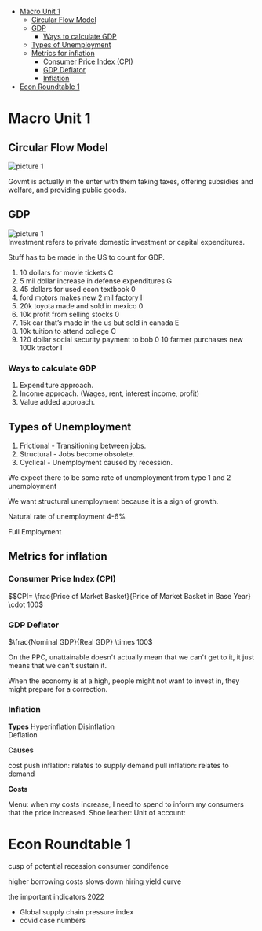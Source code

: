 - [Macro Unit 1](#macro-unit-1)
  - [Circular Flow Model](#circular-flow-model)
  - [GDP](#gdp)
    - [Ways to calculate GDP](#ways-to-calculate-gdp)
  - [Types of Unemployment](#types-of-unemployment)
  - [Metrics for inflation](#metrics-for-inflation)
    - [Consumer Price Index (CPI)](#consumer-price-index-cpi)
    - [GDP Deflator](#gdp-deflator)
    - [Inflation](#inflation)
- [Econ Roundtable 1](#econ-roundtable-1)

# Macro Unit 1
## Circular Flow Model

![picture 1](https://i.imgur.com/oXqNUoT.png)  

Govmt is actually in the enter with them taking taxes, offering subsidies and welfare, and providing public goods.

## GDP


![picture 1](https://i.imgur.com/45dRork.png)  
Investment refers to private domestic investment or capital expenditures.


Stuff has to be made in the US to count for GDP.


1. 10 dollars for movie tickets C
2. 5 mil dollar increase in defense expenditures G
3. 45 dollars for used econ textbook 0
4. ford motors makes new 2 mil factory I
5. 20k toyota made and sold in mexico 0
6. 10k profit from selling stocks 0
7. 15k car that’s made in the us but sold in canada E
8. 10k tuition to attend college C
9. 120 dollar social security payment to bob 0
10 farmer purchases new 100k tractor I


### Ways to calculate GDP


1. Expenditure approach.
2. Income approach. (Wages, rent, interest income, profit)
3. Value added approach.


## Types of Unemployment

1. Frictional - Transitioning between jobs.
2. Structural - Jobs become obsolete.
3. Cyclical - Unemployment caused by recession.

We expect there to be some rate of unemployment from type 1 and 2 unemployment

We want structural unemployment because it is a sign of growth.

Natural rate of unemployment 4-6%

Full Employment


## Metrics for inflation

### Consumer Price Index (CPI)

$$CPI= \frac{Price of Market Basket}{Price of Market Basket in Base Year} \cdot 100$

### GDP Deflator

$\frac{Nominal GDP}{Real GDP} \times 100$

On the PPC, unattainable doesn't actually mean that we can't get to it, it just means that we can't sustain it.

When the economy is at a high, people might not want to invest in, they might prepare for a correction.

### Inflation

**Types**
Hyperinflation
Disinflation  
Deflation

**Causes**

cost push inflation: relates to supply
demand pull inflation: relates to demand

**Costs**

Menu: when my costs increase, I need to spend to inform my consumers that the price increased.
Shoe leather:
Unit of account:

# Econ Roundtable 1

cusp of potential recession
consumer condifence


higher borrowing costs slows down hiring
yield curve

the important indicators 2022
- Global supply chain pressure index
- covid case numbers